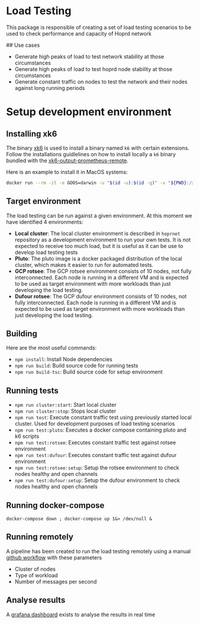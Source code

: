 # Load Testing

This package is responsible of creating a set of load testing scenarios to be used to check performance and capacity of Hoprd network

## Use cases

- Generate high peaks of load to test network stability at those circumstances
- Generate high peaks of load to test hoprd node stability at those circumstances
- Generate constant traffic on nodes to test the network and their nodes against long running periods

# Setup development environment

## Installing xk6

The binary [xk6](https://github.com/grafana/xk6) is used to install a binary named `k6` with certain extensions. Follow the installations guidlelines on how to install locally a `k6` binary bundled with the [xk6-output-prometheus-remote](https://github.com/grafana/xk6-output-prometheus-remote). 

Here is an example to install it in MacOS systems:
```bash
docker run --rm -it -e GOOS=darwin -u "$(id -u):$(id -g)" -v "${PWD}:/xk6" grafana/xk6 build v0.42.0 --with github.com/grafana/xk6-output-prometheus-remote
```

## Target environment

The load testing can be run against a given environment. At this moment we have identified 4 environments:
- **Local cluster**: The local cluster environment is described in `hoprnet` repository as a development environment to run your own tests. It is not expected to receive too much load, but it is useful as it can be use to develop load testing tests 
- **Pluto**: The pluto image is a docker packaged distribution of the local cluster, which makes it easier to run for automated tests.
- **GCP rotsee**: The GCP rotsee environment consists of 10 nodes, not fully interconnected. Each node is running in a different VM and is expected to be used as target environment with more workloads than just developing the load testing.
- **Dufour rotsee**: The GCP dufour environment consists of 10 nodes, not fully interconnected. Each node is running in a different VM and is expected to be used as target environment with more workloads than just developing the load testing.

## Building


Here are the most useful commands:

- `npm install`: Install Node dependencies
- `npm run build`: Build source code for running tests
- `npm run build-tsc`: Build source code for setup environment


## Running tests


- `npm run cluster:start`: Start local cluster
- `npm run cluster:stop`: Stops local cluster
- `npm run test`: Execute constant traffic test using previously started local cluster. Used for development purposes of load testing scenarios
- `npm run test:pluto`: Executes a docker compose containing pluto and k6 scripts
- `npm run test:rotsee`: Executes constant traffic test against rotsee environment
- `npm run test:dufour`: Executes constant traffic test against dufour environment
- `npm run test:rotsee:setup`: Setup the rotsee environment to check nodes healthy and open channels
- `npm run test:dufour:setup`: Setup the dufour environment to check nodes healthy and open channels


## Running docker-compose


```
docker-compose down ; docker-compose up 1&> /dev/null &

```

## Running remotely

A pipeline has been created to run the load testing remotely using a manual [github workflow](https://github.com/hoprnet/hoprnet/actions/workflows/load-tests.yaml) with these parameters

- Cluster of nodes
- Type of workload
- Number of messages per second


## Analyse results

A [grafana dashboard](https://grafana.stage.hoprtech.net/d/01npcT44k/k6-test-result?orgId=1) exists to analyse the results in real time 